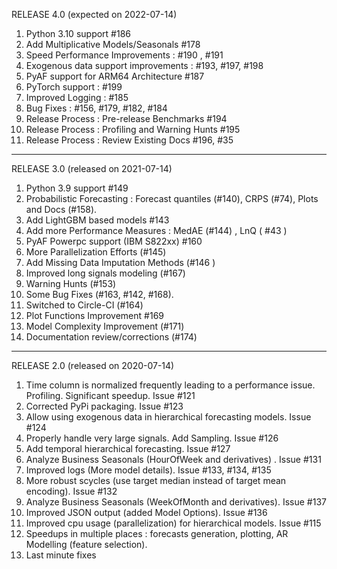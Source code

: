 
RELEASE 4.0 (expected on 2022-07-14)

1. Python 3.10 support #186 
2. Add Multiplicative Models/Seasonals #178 
3. Speed Performance Improvements : #190 , #191 
4. Exogenous data support improvements :  #193, #197, #198 
5. PyAF support for ARM64 Architecture #187 
6. PyTorch support : #199  
7. Improved Logging : #185 
8. Bug Fixes : #156,  #179,  #182, #184
9. Release Process : Pre-release Benchmarks #194 
10. Release Process : Profiling and Warning Hunts #195 
11. Release Process : Review Existing Docs #196, #35

-----------------

RELEASE 3.0 (released on 2021-07-14)

1. Python 3.9 support #149
2. Probabilistic Forecasting  : Forecast quantiles (#140), CRPS (#74), Plots and Docs (#158).
3. Add LightGBM based models #143
4. Add more Performance Measures : MedAE (#144) , LnQ ( #43 )
5. PyAF Powerpc support (IBM S822xx) #160
6. More Parallelization Efforts (#145)
7. Add Missing Data Imputation Methods (#146 )
8. Improved long signals modeling (#167)
9. Warning Hunts (#153)
10. Some Bug Fixes (#163, #142, #168).
11. Switched to Circle-CI (#164)
12. Plot Functions Improvement #169
13. Model Complexity Improvement (#171)
14. Documentation review/corrections (#174)

---------------

RELEASE 2.0 (released on 2020-07-14)

1. Time column is normalized frequently leading to a performance issue. Profiling. Significant speedup. Issue #121
2. Corrected PyPi packaging. Issue #123
3. Allow using exogenous data in hierarchical forecasting models. Issue #124
4. Properly handle very large signals. Add Sampling. Issue #126
5. Add temporal hierarchical forecasting. Issue #127
6. Analyze Business Seasonals (HourOfWeek and derivatives) . Issue #131
7. Improved logs (More model details). Issue #133, #134, #135
8. More robust scycles (use target median instead of target mean encoding). Issue #132
9. Analyze Business Seasonals (WeekOfMonth and derivatives). Issue #137
10. Improved JSON output (added Model Options). Issue #136
11. Improved cpu usage (parallelization) for hierarchical models. Issue #115
12. Speedups in multiple places : forecasts generation, plotting,  AR Modelling (feature selection).
13. Last minute fixes

